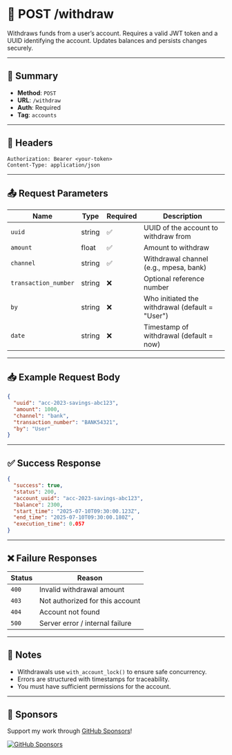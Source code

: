 # 💸 POST /withdraw

Withdraws funds from a user’s account. Requires a valid JWT token and a UUID identifying the account. Updates balances and persists changes securely.

---

## 📌 Summary

- **Method**: `POST`
- **URL**: `/withdraw`
- **Auth**: Required
- **Tag**: `accounts`

---

## 🔐 Headers

```
Authorization: Bearer <your-token>
Content-Type: application/json
```

---

## 📤 Request Parameters

| Name                 | Type     | Required | Description                                |
|----------------------|----------|----------|--------------------------------------------|
| `uuid`               | string   | ✅       | UUID of the account to withdraw from       |
| `amount`             | float    | ✅       | Amount to withdraw                         |
| `channel`            | string   | ✅       | Withdrawal channel (e.g., mpesa, bank)     |
| `transaction_number` | string   | ❌       | Optional reference number                  |
| `by`                 | string   | ❌       | Who initiated the withdrawal (default = "User") |
| `date`               | string   | ❌       | Timestamp of withdrawal (default = now)    |

---

## 📥 Example Request Body

```json
{
  "uuid": "acc-2023-savings-abc123",
  "amount": 1000,
  "channel": "bank",
  "transaction_number": "BANK54321",
  "by": "User"
}
```

---

## ✅ Success Response

```json
{
  "success": true,
  "status": 200,
  "account_uuid": "acc-2023-savings-abc123",
  "balance": 2300,
  "start_time": "2025-07-10T09:30:00.123Z",
  "end_time": "2025-07-10T09:30:00.180Z",
  "execution_time": 0.057
}
```

---

## ❌ Failure Responses

| Status | Reason                         |
|--------|--------------------------------|
| `400`  | Invalid withdrawal amount      |
| `403`  | Not authorized for this account|
| `404`  | Account not found              |
| `500`  | Server error / internal failure|

---

## 🧠 Notes

- Withdrawals use `with_account_lock()` to ensure safe concurrency.
- Errors are structured with timestamps for traceability.
- You must have sufficient permissions for the account.

---
## 💖 Sponsors

Support my work through [GitHub Sponsors](https://github.com/sponsors/statisticsguru1)!

[![GitHub Sponsors](https://img.shields.io/github/sponsors/statisticsguru1?style=flat-square)](https://github.com/sponsors/statisticsguru1)

